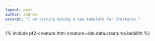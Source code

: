 ```yaml
---
layout: post
author: andrew
excerpt: "I am testing making a new template for creatures."
---
```


<div class="pathfinder-back">
    {% include pf2-creature.html creature=site.data.creatures.bebilith %}
</div>